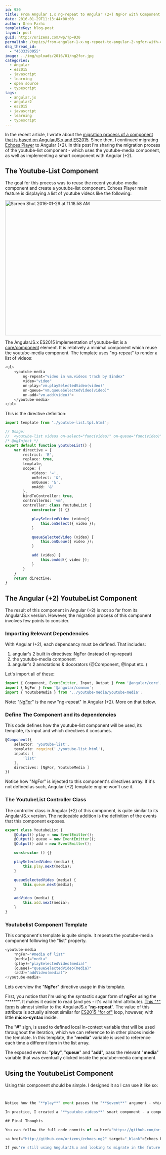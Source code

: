 ```yaml
---
id: 930
title: From Angular 1.x ng-repeat to Angular (2+) NgFor with Component
date: 2016-01-29T11:13:44+00:00
author: Oren Farhi 
templateKey: blog-post
layout: post
guid: http://orizens.com/wp/?p=930
permalink: /topics/from-angular-1-x-ng-repeat-to-angular-2-ngfor-with-component/
dsq_thread_id:
  - "4533393955"
image: ../img/uploads/2016/01/ng2for.jpg
categories:
  - Angular
  - es2015
  - javascript
  - learning
  - open source
  - typescript
tags:
  - angular.js
  - angular2
  - es2015
  - javascript
  - learning
  - typescript
---
```

In the recent article, I wrote about the <a href="http://orizens.com/wp/topics/migrating-a-component-to-angular-2-from-angular-1-x-es2015/" target="_blank">migration process of a component that is based on AngularJS.x and ES2015</a>. Since then, I continued migrating <a href="http://echotu.be" target="_blank">Echoes Player</a> to Angular (+2). In this post i'm sharing the migration process of the youtube-list component - which uses the youtube-media component, as well as implementing a smart component with Angular (+2).<!--more-->

## The Youtube-List Component

The goal for this process was to reuse the recent youtube-media component and create a youtube-list component. Echoes Player main feature is displaying a list of youtube videos like the following:

<img class="size-large wp-image-931 alignnone" src=".../../img/uploads/2016/01/Screen-Shot-2016-01-29-at-11.18.58-AM-1024x640.png" alt="Screen Shot 2016-01-29 at 11.18.58 AM" width="697" height="436" srcset=".../../img/uploads/2016/01/Screen-Shot-2016-01-29-at-11.18.58-AM-1024x640.png 1024w, .../../img/uploads/2016/01/Screen-Shot-2016-01-29-at-11.18.58-AM-300x188.png 300w, .../../img/uploads/2016/01/Screen-Shot-2016-01-29-at-11.18.58-AM-768x480.png 768w" sizes="(max-width: 697px) 100vw, 697px" />

The AngularJS.x ES2015 implementation of youtube-list is a <a href="https://github.com/orizens/angular-es2015-styleguide#srccorecomponents" target="_blank">core/component</a> element. It is relatively a minimal component which reuse the youtube-media component. The template uses "ng-repeat" to render a list of videos:

```typescript
<ul>
	<youtube-media 
		ng-repeat="video in vm.videos track by $index"
		video="video"
		on-play="vm.playSelectedVideo(video)"
		on-queue="vm.queueSelectedVideo(video)"
		on-add="vm.add(video)">
	</youtube-media>
</ul>
```

This is the directive definition:

```typescript
import template from './youtube-list.tpl.html';

// Usage:
//	<youtube-list videos on-select="func(video)" on-queue="func(video)"></youtube-list>
/* @ngInject */
export default function youtubeList() {
	var directive = {
		restrict: 'E',
		replace: true,
		template,
		scope: {
			videos: '=',
			onSelect: '&',
			onQueue: '&',
			onAdd: '&'
		},
		bindToController: true,
		controllerAs: 'vm',
		controller: class YoutubeList {
			constructor () {}

			playSelectedVideo (video){
				this.onSelect({ video });
			}

			queueSelectedVideo (video) {
				this.onQueue({ video });
			}

			add (video) {
				this.onAdd({ video });
			}
		}
	}
	return directive;
}
```

## The Angular (+2) YoutubeList Component

The result of this component in Angular (+2) is not so far from its AngularJS.x version. However, the migration process of this component involves few points to consider.

### Importing Relevant Dependencies

With Angular (+2), each dependancy must be defined. That includes:

  1. angular's 2 built in directives: NgFor (instead of ng-repeat)
  2. the youtube-media component
  3. angular's 2 annotations & docorators (@Component, @Input etc..)

Let's import all of these:

```typescript
import { Component, EventEmitter, Input, Output } from '@angular/core';
import { NgFor } from '@angular/common';
import { YoutubeMedia } from '../youtube-media/youtube-media';
```

Note: "<a href="https://angular.io/docs/ts/latest/api/common/NgFor-directive.html" target="_blank">NgFor</a>" is the new "ng-repeat" in Angular (+2). More on that below.

### Define The Component and its dependencies

This code defines how the youtube-list component will be used, its template, its input and which directives it consumes.

```typescript
@Component({
	selector: 'youtube-list',
	template: require('./youtube-list.html'),
	inputs: [
		'list'
	],
	directives: [NgFor, YoutubeMedia ]
})
```

Notice how "NgFor" is injected to this component's directives array. If it's not defined as such, Angular (+2) template engine won't use it.

### The YoutubeList Controller Class

The controller class in Angular (+2) of this component, is quite similar to its AngularJS.x version. The noticeable addition is the definition of the events that this component exposes.

```typescript
export class YoutubeList {
	@Output() play = new EventEmitter();
	@Output() queue = new EventEmitter();
	@Output() add = new EventEmitter();

	constructor () {}

	playSelectedVideo (media) {
		this.play.next(media);
	}

	queueSelectedVideo (media) {
		this.queue.next(media);
	}

	addVideo (media) {
		this.add.next(media);
	}
}
```

### Youtubelist Component Template

This component's template is quite simple. It repeats the youtube-media component following the "list" property.

```typescript
<youtube-media
	*ngFor="#media of list"
	[media]="media"
	(play)="playSelectedVideo(media)"
	(queue)="queueSelectedVideo(media)"
	(add)="addVideo(media)">
</youtube-media>
```

Lets overview the "**NgFor**" directive usage in this template.

First, you notice that i'm using the syntactic sugar form of **ngFor** using the "*****". It makes it easier to read (and yes - it's valid html attribute). <a href="https://angular.io/docs/ts/latest/guide/template-syntax.html#!#star-template" target="_blank">This "*" form</a> is almost similar to the AngularJS.x "**ng-repeat**". The value of this attribute is actually almost similar for <a href="http://devdocs.io/javascript/statements/for...of" target="_blank">ES2015 "for of"</a> loop, however, with little **micro-syntax** inside.

The "**#**" sign, is used to defined local in-context variable that will be used throughout the iteration, which we can reference to in other places inside the template. In this template, the "**media**" variable is used to reference each time a different item in the list array.

The exposed events: "**play**", "**queue**" and "**add**", pass the relevant "**media**" variable that was eventually clicked inside the youtube-media component.

## Using the YoutubeList Component

Using this component should be simple. I designed it so I can use it like so:

```typescript


Notice how the "**play**" event passes the "**$event**" argument - which will eventually be the selected media. This is a very important point to realise. In contrary to the "**ngFor**", there's is no reference in this context to a "**video**" property, but rather only to "**videos**" array. Referencing "**media**" here won't work (as we've probably did in AngularJS.x).

In practice, I created a "**youtube-videos**" smart component - a component that is rendered without any attributes, and it is attached to a certain route (currently the index route). This component initiates an http request call to youtube's api and upon response, saves the result in a "**videos**" property.

## Final Thoughts

You can follow the full code commits of <a href="https://github.com/orizens/echoes-ng2/issues/4" target="_blank">youtube-list commits in github</a>.

<a href="http://github.com/orizens/echoes-ng2" target="_blank">Echoes Player with ng2</a> is an open source project that you can follow, fork and overview at github.

If you're still using AngularJS.x and looking to migrate in the future to Angular (+2), I encourage you to start writing <a href="https://github.com/orizens/angular-es2015-styleguide" target="_blank">AngularJS.x with ES2015 and following a style guide</a>. You can overview the <a href="https://github.com/orizens/echoes/tree/es2015" target="_blank">ES2015 branch of Echoes</a> (at production <a href="http://echotu.be" target="_blank">http://echotu.be</a>) to see it in action.